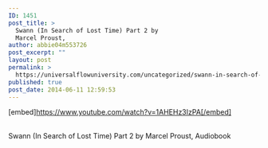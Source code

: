 ```yaml
---
ID: 1451
post_title: >
  Swann (In Search of Lost Time) Part 2 by
  Marcel Proust,
author: abbie04m553726
post_excerpt: ""
layout: post
permalink: >
  https://universalflowuniversity.com/uncategorized/swann-in-search-of-lost-time-part-2-by-marcel-proust/
published: true
post_date: 2014-06-11 12:59:53
---
```

[embed]https://www.youtube.com/watch?v=1AHEHz3IzPA[/embed]</br></br>
<p>Swann (In Search of Lost Time) Part 2 by Marcel Proust, Audiobook </p>